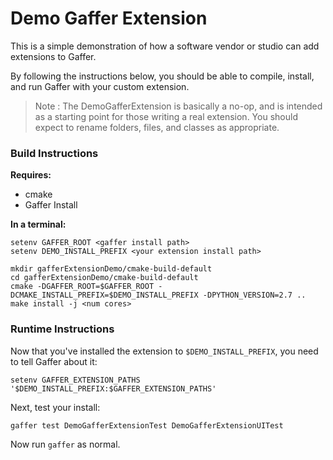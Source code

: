 # Demo Gaffer Extension

This is a simple demonstration of how a software vendor or studio can add extensions to Gaffer.

By following the instructions below, you should be able to compile, install, and run Gaffer with
your custom extension.

> Note : The DemoGafferExtension is basically a no-op, and is intended as a starting point for those
> writing a real extension. You should expect to rename folders, files, and classes as appropriate.

### Build Instructions

**Requires:**

* cmake
* Gaffer Install

**In a terminal:**

```
setenv GAFFER_ROOT <gaffer install path>
setenv DEMO_INSTALL_PREFIX <your extension install path>

mkdir gafferExtensionDemo/cmake-build-default
cd gafferExtensionDemo/cmake-build-default
cmake -DGAFFER_ROOT=$GAFFER_ROOT -DCMAKE_INSTALL_PREFIX=$DEMO_INSTALL_PREFIX -DPYTHON_VERSION=2.7 ..
make install -j <num cores>
```

### Runtime Instructions

Now that you've installed the extension to `$DEMO_INSTALL_PREFIX`, you need to tell Gaffer about it:

`setenv GAFFER_EXTENSION_PATHS '$DEMO_INSTALL_PREFIX:$GAFFER_EXTENSION_PATHS'`

Next, test your install:

`gaffer test DemoGafferExtensionTest DemoGafferExtensionUITest`

Now run `gaffer` as normal.
